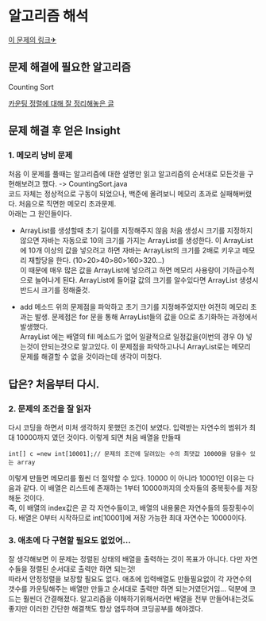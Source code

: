 알고리즘 해석
============


[이 문제의 링크✈](https://www.acmicpc.net/problem/10989)




## 문제 해결에 필요한 알고리즘

Counting Sort

[카운팅 정렬에 대해 잘 정리해놓은 글](https://yaboong.github.io/algorithms/2018/03/20/counting-sort/)





## 문제 해결 후 얻은 Insight


### 1. 메모리 낭비 문제
처음 이 문제를 풀때는 알고리즘에 대한 설명만 읽고 알고리즘의 순서대로 모든것을 구현해보려고 했다. -> CountingSort.java     
코드 자체는 정상적으로 구동이 되었으나, 백준에 올려보니 메모리 초과로 실패해버렸다. 처음으로 직면한 메모리 초과문제.  
아래는 그 원인들이다. 

* ArrayList를 생성할때 초기 길이를 지정해주지 않음
처음 생성시 크기를 지정하지 않으면 자바는 자동으로 10의 크기를 가지는 ArrayList를 생성한다. 이 ArrayList에 10개 이상의 값을 넣으려고 하면 자바는 ArrayList의 크기를 2배로 키우고 메모리 재할당을 한다. (10>20>40>80>160>320...)    
이 때문에 매우 많은 값을 ArrayList에 넣으려고 하면 메모리 사용량이 기하급수적으로 늘어나게 된다. ArrayList에 들어갈 값의 크기를 알수있다면 ArrayList 생성시 반드시 크기를 정해줄것.

* add 메소드
위의 문제점을 파악하고 초기 크기를 지정해주었지만 여전히 메모리 초과는 발생. 문제점은 for 문을 통해 ArrayList들의 값을 0으로 초기화하는 과정에서 발생했다.   
ArrayList 에는 배열의 fill 메소드가 없어 일괄적으로 일정값을(이번의 경우 0) 넣는것이 안되는것으로 알고있다. 이 문제점을 파악하고나니 ArrayList로는 메모리 문제를 해결할 수 없을 것이라는데 생각이 미쳤다.    


## 답은? 처음부터 다시.

### 2. 문제의 조건을 잘 읽자
다시 코딩을 하면서 미처 생각하지 못했던 조건이 보였다. 입력받는 자연수의 범위가 최대 10000까지 였던 것이다. 이렇게 되면 처음 배열을 만들때 

    int[] c =new int[10001];// 문제의 조건에 달려있는 수의 최댓값 10000을 담을수 있는 array
  
이렇게 만들면 메모리를 훨씬 더 절약할 수 있다. 10000 이 아니라 10001인 이유는 다음과 같다. 이 배열은 리스트에 존재하는 1부터 10000까지의 숫자들의 중복횟수를 저장해둔 것이다.   
즉, 이 배열의 index값은 곧 각 자연수들이고, 배열의 내용물은 자연수들의 등장횟수이다. 배열은 0부터 시작하므로 int[10001]에 저장 가능한 최대 자연수는 10000이다. 

### 3. 애초에 다 구현할 필요도 없었어...
잘 생각해보면 이 문제는 정렬된 상태의 배열을 출력하는 것이 목표가 아니다. 다만 자연수들을 정렬된 순서대로 출력만 하면 되는것!        
따라서 안정정렬을 보장할 필요도 없다. 
애초에 입력배열도 만들필요없이 각 자연수의 갯수를 카운팅해주는 배열만 만들고 순서대로 출력만 하면 되는거였던거임... 덕분에 코드는 훨씬더 간결해졌다. 
알고리즘을 이해하기위해서라면 배열을 전부 만들어내는것도 좋지만 이러한 간단한 해결책도 항상 염두하며 코딩공부를 해야겠다. 


